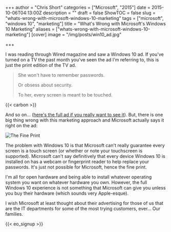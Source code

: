 +++
author = "Chris Short"
categories = ["Microsoft", "2015"]
date = 2015-10-06T04:13:00Z
description = ""
draft = false
ShowTOC = false
slug = "whats-wrong-with-microsoft-windows-10-marketing"
tags = ["microsoft", "windows 10", "marketing"]
title = "What's Wrong with Microsoft's Windows 10 Marketing"
aliases = ["whats-wrong-with-microsoft-windows-10-marketing"]
[cover]
image = "/img/posts/win10_ad.jpg"

+++

I was reading through Wired magazine and saw a Windows 10 ad. If you've turned on a TV the past month you've seen the ad I'm referring to, this is just the print edition of the TV ad.

>She won't have to remember passwords.
>
> Or obsess about security.
>
> To her, every screen is meant to be touched.

{{< carbon >}}

And so on... ([here's the full ad if you really want to see it](https://cache.chrisshort.net/file/cache-chrisshort-net/win10_ad.jpg)). But, there is one big thing wrong with this marketing approach and Microsoft actually says it right on the ad:

![The Fine Print](https://cache.chrisshort.net/file/cache-chrisshort-net/win10_ad_zoom_optimized.png#center)

The problem with Windows 10 is that Microsoft can't really guarantee every screen is a touch screen (or whether or note your touchscreen is supported). Microsoft can't say definitively that every device Windows 10 is installed on has a webcam or fingerprint reader to help replace your passwords. It's just not possible for Microsoft, hence the fine print.

I'm all for open hardware and being able to install whatever operating system you want on whatever hardware you own. However, the full Windows 10 experience is not something that Microsoft can give you unless you buy their hardware (which sounds very Apple-esque).

I wish Microsoft at least thought about their advertising for those of us that are the IT departments for some of the most trying customers, ever... Our families.

{{< eo_signup >}}
